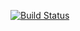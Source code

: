 [![Build Status](https://travis-ci.com/alexulyanov/spring-cardio.svg?token=UA72msSYyTpyTjSCRbxX&branch=master)](https://travis-ci.com/alexulyanov/spring-cardio)

